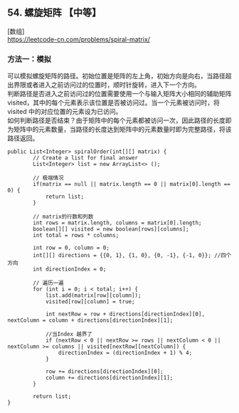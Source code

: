 ## 54. 螺旋矩阵 【中等】      
[数组]      
https://leetcode-cn.com/problems/spiral-matrix/    

### 方法一：模拟
可以模拟螺旋矩阵的路径。初始位置是矩阵的左上角，初始方向是向右，当路径超出界限或者进入之前访问过的位置时，顺时针旋转，进入下一个方向。     
判断路径是否进入之前访问过的位置需要使用一个与输入矩阵大小相同的辅助矩阵 visited，其中的每个元素表示该位置是否被访问过。当一个元素被访问时，将 visited 中的对应位置的元素设为已访问。     
如何判断路径是否结束？由于矩阵中的每个元素都被访问一次，因此路径的长度即为矩阵中的元素数量，当路径的长度达到矩阵中的元素数量时即为完整路径，将该路径返回。      
```
public List<Integer> spiralOrder(int[][] matrix) {
        // Create a list for final answer
        List<Integer> list = new ArrayList<> ();

        // 极端情况
        if(matrix == null || matrix.length == 0 || matrix[0].length == 0) {
            return list;
        }

        // matrix的行数和列数
        int rows = matrix.length, columns = matrix[0].length;
        boolean[][] visited = new boolean[rows][columns];
        int total = rows * columns;

        int row = 0, column = 0;
        int[][] directions = {{0, 1}, {1, 0}, {0, -1}, {-1, 0}}; //四个方向
        int directionIndex = 0;

        // 遍历一遍
        for (int i = 0; i < total; i++) {
            list.add(matrix[row][column]);
            visited[row][column] = true;

            int nextRow = row + directions[directionIndex][0], nextColumn = column + directions[directionIndex][1];

            //当Index 越界了
            if (nextRow < 0 || nextRow >= rows || nextColumn < 0 || nextColumn >= columns || visited[nextRow][nextColumn]) {
                directionIndex = (directionIndex + 1) % 4;
            }

            row += directions[directionIndex][0];
            column += directions[directionIndex][1];
        }
        
        return list;
}
```


